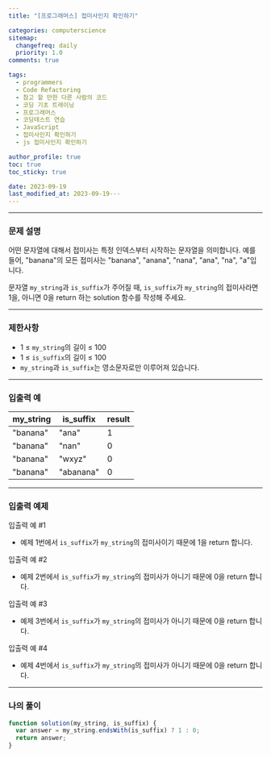 ```yaml
---
title: "[프로그래머스] 접미사인지 확인하기"

categories: computerscience
sitemap:
  changefreq: daily
  priority: 1.0
comments: true

tags:
  - programmers
  - Code Refactoring
  - 참고 할 만한 다른 사람의 코드
  - 코딩 기초 트레이닝
  - 프로그래머스
  - 코딩테스트 연습
  - JavaScript
  - 접미사인지 확인하기
  - js 접미사인지 확인하기

author_profile: true
toc: true
toc_sticky: true

date: 2023-09-19
last_modified_at: 2023-09-19---
---
```


---

### 문제 설명

어떤 문자열에 대해서 접미사는 특정 인덱스부터 시작하는 문자열을 의미합니다. 예를 들어, "banana"의 모든 접미사는 "banana", "anana", "nana", "ana", "na", "a"입니다.

문자열 `my_string`과 `is_suffix`가 주어질 때, `is_suffix`가 `my_string`의 접미사라면 1을, 아니면 0을 return 하는 solution 함수를 작성해 주세요.

---

### 제한사항

- 1 ≤ `my_string`의 길이 ≤ 100
- 1 ≤ `is_suffix`의 길이 ≤ 100
- `my_string`과 `is_suffix`는 영소문자로만 이루어져 있습니다.

---

### 입출력 예

| my_string | is_suffix | result |
| --------- | --------- | ------ |
| "banana"  | "ana"     | 1      |
| "banana"  | "nan"     | 0      |
| "banana"  | "wxyz"    | 0      |
| "banana"  | "abanana" | 0      |

---

### 입출력 예제

입출력 예 #1

- 예제 1번에서 `is_suffix`가 `my_string`의 접미사이기 때문에 1을 return 합니다.

입출력 예 #2

- 예제 2번에서 `is_suffix`가 `my_string`의 접미사가 아니기 때문에 0을 return 합니다.

입출력 예 #3

- 예제 3번에서 `is_suffix`가 `my_string`의 접미사가 아니기 때문에 0을 return 합니다.

입출력 예 #4

- 예제 4번에서 `is_suffix`가 `my_string`의 접미사가 아니기 때문에 0을 return 합니다.

---

### 나의 풀이

```jsx
function solution(my_string, is_suffix) {
  var answer = my_string.endsWith(is_suffix) ? 1 : 0;
  return answer;
}
```
